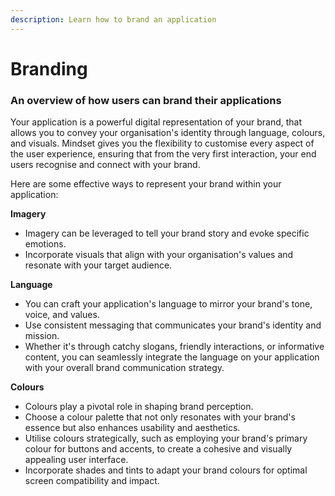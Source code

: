 ```yaml
---
description: Learn how to brand an application
---
```


# Branding

### An overview of how users can brand their applications

Your application is a powerful digital representation of your brand, that allows you to convey your organisation's identity through language, colours, and visuals. Mindset gives you the flexibility to customise every aspect of the user experience, ensuring that from the very first interaction, your end users recognise and connect with your brand.

Here are some effective ways to represent your brand within your application:

**Imagery**&#x20;

* Imagery can be leveraged to tell your brand story and evoke specific emotions.&#x20;
* Incorporate visuals that align with your organisation's values and resonate with your target audience.&#x20;

**Language** &#x20;

* You can craft your application's language to mirror your brand's tone, voice, and values.&#x20;
* Use consistent messaging that communicates your brand's identity and mission.&#x20;
* Whether it's through catchy slogans, friendly interactions, or informative content, you can seamlessly integrate the language on your application with your overall brand communication strategy.

**Colours**

* Colours play a pivotal role in shaping brand perception.&#x20;
* Choose a colour palette that not only resonates with your brand's essence but also enhances usability and aesthetics.&#x20;
* Utilise colours strategically, such as employing your brand's primary colour for buttons and accents, to create a cohesive and visually appealing user interface.
* Incorporate shades and tints to adapt your brand colours for optimal screen compatibility and impact.
